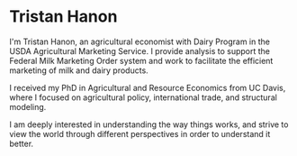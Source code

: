 # Tristan Hanon
I'm Tristan Hanon, an agricultural economist with Dairy Program in the USDA Agricultural Marketing Service. I provide analysis to support the Federal Milk Marketing Order system and work to facilitate the efficient marketing of milk and dairy products.

I received my PhD in Agricultural and Resource Economics from UC Davis, where I focused on agricultural policy, international trade, and structural modeling. 

I am deeply interested in understanding the way things works, and strive to view the world through different perspectives in order to understand it better. 

